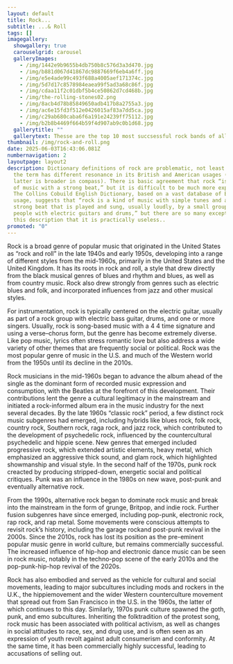 ```yaml
---
layout: default
title: Rock...
subtitle: ...& Roll
tags: []
imagegallery:
  showgallery: true
  carouselgrid: carousel
  galleryImages:
    - /img/1442e9b9655b4db750b8c576d3a3d470.jpg
    - /img/b881d067d41867dc9887669f6eb4a6ff.jpg
    - /img/e5e4ade99c493f688a4005aef171374c.jpg
    - /img/5d7d17c8578984eaea99f5ad3a68c86f.jpg
    - /img/cdaa11f2c01dbf5b4ce50862d7cd468b.jpg
    - /img/the-rolling-stones02.png
    - /img/8acb4d78b85849650adb417b8a2755a3.jpg
    - /img/ac6e15fd3f512e0426015af83a7dd5ca.jpg
    - /img/c29ab680caba6f6a191e24239ff75112.jpg
    - /img/b2b8b4469f664b59f4d907ab9c0b1d68.jpg
  gallerytitle: ""
  gallerytext: Thesse are the top 10 most succsessful rock bands of all time (Forbes 2024).
thumbnail: /img/rock-and-roll.png
date: 2025-06-03T16:43:06.081Z
numbernavigation: 2
layoutpage: layout2
description: Dictionary definitions of rock are problematic, not least because
  the term has different resonance in its British and American usages (the
  latter is broader in compass). There is basic agreement that rock “is a form
  of music with a strong beat,” but it is difficult to be much more explicit.
  The Collins Cobuild English Dictionary, based on a vast database of British
  usage, suggests that “rock is a kind of music with simple tunes and a very
  strong beat that is played and sung, usually loudly, by a small group of
  people with electric guitars and drums,” but there are so many exceptions to
  this description that it is practically useless..
promoted: "0"
---
```

Rock is a broad genre of popular music that originated in the United States as “rock and roll” in the late 1940s and early 1950s, developing into a range of different styles from the mid-1960s, primarily in the United States and the United Kingdom. It has its roots in rock and roll, a style that drew directly from the black musical genres of blues and rhythm and blues, as well as from country music. Rock also drew strongly from genres such as electric blues and folk, and incorporated influences from jazz and other musical styles.

For instrumentation, rock is typically centered on the electric guitar, usually as part of a rock group with electric bass guitar, drums, and one or more singers. Usually, rock is song-based music with a 4 4 time signature and using a verse–chorus form, but the genre has become extremely diverse. Like pop music, lyrics often stress romantic love but also address a wide variety of other themes that are frequently social or political. Rock was the most popular genre of music in the U.S. and much of the Western world from the 1950s until its decline in the 2010s.

Rock musicians in the mid-1960s began to advance the album ahead of the single as the dominant form of recorded music expression and consumption, with the Beatles at the forefront of this development. Their contributions lent the genre a cultural legitimacy in the mainstream and initiated a rock-informed album era in the music industry for the next several decades. By the late 1960s “classic rock” period, a few distinct rock music subgenres had emerged, including hybrids like blues rock, folk rock, country rock, Southern rock, raga rock, and jazz rock, which contributed to the development of psychedelic rock, influenced by the countercultural psychedelic and hippie scene. New genres that emerged included progressive rock, which extended artistic elements, heavy metal, which emphasized an aggressive thick sound, and glam rock, which highlighted showmanship and visual style. In the second half of the 1970s, punk rock creacted by producing stripped-down, energetic social and political critiques. Punk was an influence in the 1980s on new wave, post-punk and eventually alternative rock.



From the 1990s, alternative rock began to dominate rock music and break into the mainstream in the form of grunge, Britpop, and indie rock. Further fusion subgenres have since emerged, including pop-punk, electronic rock, rap rock, and rap metal. Some movements were conscious attempts to revisit rock’s history, including the garage rockand post-punk revival in the 2000s. Since the 2010s, rock has lost its position as the pre-eminent popular music genre in world culture, but remains commercially successful. The increased influence of hip-hop and electronic dance music can be seen in rock music, notably in the techno-pop scene of the early 2010s and the pop-punk-hip-hop revival of the 2020s.

Rock has also embodied and served as the vehicle for cultural and social movements, leading to major subcultures including mods and rockers in the U.K., the hippiemovement and the wider Western counterculture movement that spread out from San Francisco in the U.S. in the 1960s, the latter of which continues to this day. Similarly, 1970s punk culture spawned the goth, punk, and emo subcultures. Inheriting the folktradition of the protest song, rock music has been associated with political activism, as well as changes in social attitudes to race, sex, and drug use, and is often seen as an expression of youth revolt against adult consumerism and conformity. At the same time, it has been commercially highly successful, leading to accusations of selling out.